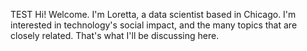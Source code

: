 TEST Hi! Welcome. I'm Loretta, a data scientist based in Chicago. I'm interested in technology's social impact, and the many topics that are closely related. That's what I'll be discussing here.
